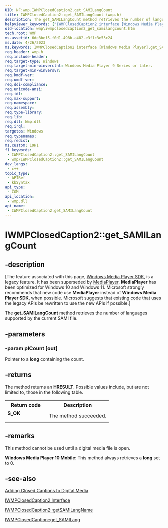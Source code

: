 ```yaml
---
UID: NF:wmp.IWMPClosedCaption2.get_SAMILangCount
title: IWMPClosedCaption2::get_SAMILangCount (wmp.h)
description: The get_SAMILangCount method retrieves the number of languages supported by the current SAMI file.
helpviewer_keywords: ["IWMPClosedCaption2 interface [Windows Media Player]","get_SAMILangCount method","IWMPClosedCaption2.get_SAMILangCount","IWMPClosedCaption2::get_SAMILangCount","IWMPClosedCaption2get_SAMILangCount","get_SAMILangCount","get_SAMILangCount method [Windows Media Player]","get_SAMILangCount method [Windows Media Player]","IWMPClosedCaption2 interface","wmp.iwmpclosedcaption2_get_samilangcount","wmp/IWMPClosedCaption2::get_SAMILangCount"]
old-location: wmp\iwmpclosedcaption2_get_samilangcount.htm
tech.root: WMP
ms.assetid: 6de8bef5-f0d1-498b-a482-e3f1c3e53c24
ms.date: 4/26/2023
ms.keywords: IWMPClosedCaption2 interface [Windows Media Player],get_SAMILangCount method, IWMPClosedCaption2.get_SAMILangCount, IWMPClosedCaption2::get_SAMILangCount, IWMPClosedCaption2get_SAMILangCount, get_SAMILangCount, get_SAMILangCount method [Windows Media Player], get_SAMILangCount method [Windows Media Player],IWMPClosedCaption2 interface, wmp.iwmpclosedcaption2_get_samilangcount, wmp/IWMPClosedCaption2::get_SAMILangCount
req.header: wmp.h
req.include-header: 
req.target-type: Windows
req.target-min-winverclnt: Windows Media Player 9 Series or later.
req.target-min-winversvr: 
req.kmdf-ver: 
req.umdf-ver: 
req.ddi-compliance: 
req.unicode-ansi: 
req.idl: 
req.max-support: 
req.namespace: 
req.assembly: 
req.type-library: 
req.lib: 
req.dll: Wmp.dll
req.irql: 
targetos: Windows
req.typenames: 
req.redist: 
ms.custom: 19H1
f1_keywords:
 - IWMPClosedCaption2::get_SAMILangCount
 - wmp/IWMPClosedCaption2::get_SAMILangCount
dev_langs:
 - c++
topic_type:
 - APIRef
 - kbSyntax
api_type:
 - COM
api_location:
 - wmp.dll
api_name:
 - IWMPClosedCaption2.get_SAMILangCount
---
```


# IWMPClosedCaption2::get_SAMILangCount


## -description

\[The feature associated with this page, [Windows Media Player SDK](/windows/win32/wmp/windows-media-player-sdk), is a legacy feature. It has been superseded by [MediaPlayer](/uwp/api/Windows.Media.Playback.MediaPlayer). **MediaPlayer** has been optimized for Windows 10 and Windows 11. Microsoft strongly recommends that new code use **MediaPlayer** instead of **Windows Media Player SDK**, when possible. Microsoft suggests that existing code that uses the legacy APIs be rewritten to use the new APIs if possible.\]

The <b>get_SAMILangCount</b> method retrieves the number of languages supported by the current SAMI file.

## -parameters

### -param plCount [out]

Pointer to a <b>long</b> containing the count.

## -returns

The method returns an <b>HRESULT</b>. Possible values include, but are not limited to, those in the following table.

<table>
<tr>
<th>Return code</th>
<th>Description</th>
</tr>
<tr>
<td width="40%">
<dl>
<dt><b>S_OK</b></dt>
</dl>
</td>
<td width="60%">
The method succeeded.

</td>
</tr>
</table>

## -remarks

This method cannot be used until a digital media file is open.

<b>Windows Media Player 10 Mobile: </b>This method always retrieves a <b>long</b> set to 0.

## -see-also

<a href="/windows/desktop/WMP/adding-closed-captions-to-digital-media">Adding Closed Captions to Digital Media</a>



<a href="/windows/desktop/api/wmp/nn-wmp-iwmpclosedcaption2">IWMPClosedCaption2 Interface</a>



<a href="/windows/desktop/api/wmp/nf-wmp-iwmpclosedcaption2-getsamilangname">IWMPClosedCaption2::getSAMILangName</a>



<a href="/windows/desktop/api/wmp/nf-wmp-iwmpclosedcaption-get_samilang">IWMPClosedCaption::get_SAMILang</a>